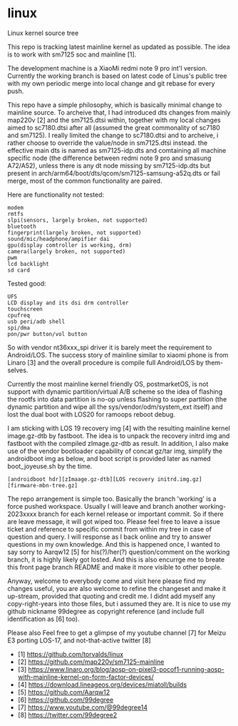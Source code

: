 # linux
Linux kernel source tree

This repo is tracking latest mainline kernel as updated as possible. The idea is to work with sm7125 soc and mainline [1]. 

The development machine is a XiaoMi redmi note 9 pro int'l version. Currently the working branch is based on latest code
of Linus's public tree with my own periodic merge into local change and git rebase for every push.

This repo have a simple philosophy, which is basically minimal change to mainline source. To archeive that, I had introduced
dts changes from mainly map220v [2] and the sm7125.dtsi within, together with my local changes aimed 
to sc7180.dtsi after all (assumed the great commonality of sc7180 and sm7125). I really limited the change to sc7180.dtsi 
and to archeive, i rather choose to override the value/node in sm7125.dtsi instead. the effective main dts is named as 
sm7125-idp.dts and comtaining all machine specific node (the difference between redmi note 9 pro and smasung A72/A52), 
unless there is any dt node missing by sm7125-idp.dts but present in arch/arm64/boot/dts/qcom/sm7125-samsung-a52q.dts 
or fail merge, most of the common functionality are paired.

Here are functionality not tested:
```
modem
rmtfs
slpi(sensors, largely broken, not supported)
bluetooth
fingerprint(largely broken, not supported)
sound/mic/headphone/ampifier dai
gpu(display comtroller is working, drm)
camera(largely broken, not supported)
pwm
lcd backlight
sd card
```

Tested good:
```
UFS
LCD display and its dsi drm controller
touchscreen
cpufreq
usb peri/adb shell
spi/dma
pon/pwr button/vol button
```

So with vendor nt36xxx_spi driver it is barely meet the requirement to Android/LOS. The success story of mainline similar to 
xiaomi phone is from Linaro [3] and the overall procedure is compile full Android/LOS by them-selves.

Currently the most mainline kernel friendly OS, postmarketOS, is not support with dynamic partition/virtual A/B scheme so the idea
of flashing the rootfs into data partition is no-op unless flashing to super partition (the dynamic partition and wipe all 
the sys/vendor/odm/system_ext itself) and lost the dual boot with LOS20 for ramoops reboot debug.

I am sticking with LOS 19 recovery img [4] with the resulting mainline kernel image.gz-dtb by fastboot. The idea is to unpack the recovery
initrd img and fastboot with the compiled zImage.gz-dtb as result. In addition, I also make use of the vendor bootloader capability
of concat gz/tar img, simplify the androidboot img as below, and boot script is provided later as named boot_joyeuse.sh by the time.
```
[androidboot hdr][zImaage.gz-dtb][LOS recovery initrd.img.gz][firmware-mbn-tree.gz]
```
The repo arrangement is simple too. Basically the branch 'working' is a force pushed workspace. Usually I will leave and branch another
working-2023xxxx branch for each kernel release or important commit. So if there are leave message, it will got wiped too. Please
feel free to leave a issue ticket and reference to specific commit from within my tree in case of question and query. I will response 
as I back online and try to answer questions in my own knowledge. And this is happened once, I wanted to say sorry to Aarqw12 [5] for 
his(?)/her(?) question/comment on the working branch, it is highly likely got losted. And this is also encurrge me to breate this 
front page branch README and make it more visible to other people.

Anyway, welcome to everybody come and visit here please find my changes useful, you are also welcome to refine the changeset 
and make it up-stream, provided that quoting and credit me. I didnt add myself any copy-right-years into those files, but i assumed they are.
It is nice to use my github nickname 99degree as copyright reference (and include full identification as [6] too). 

Please also Feel free to get a glimpse of my youtube channel [7] for Meizu E3 porting LOS-17, and not-that-active twitter [8]

 - [1] https://github.com/torvalds/linux
 - [2] https://github.com/map220v/sm7125-mainline
 - [3] https://www.linaro.org/blog/aosp-on-pixel3-pocof1-running-aosp-with-mainline-kernel-on-form-factor-devices/
 - [4] https://download.lineageos.org/devices/miatoll/builds
 - [5] https://github.com/Aarqw12
 - [6] https://github.com/99degree
 - [7] https://www.youtube.com/@99degree14
 - [8] https://twitter.com/99degree2
